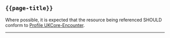 ## <code>{{page-title}}</code>

Where possible, it is expected that the resource being referenced SHOULD conform to [Profile UKCore-Encounter](https://simplifier.net/guide/UK-Core-Implementation-Guide-STU3-Sequence/Home/ProfilesandExtensions/Profile-UKCore-Encounter).

---